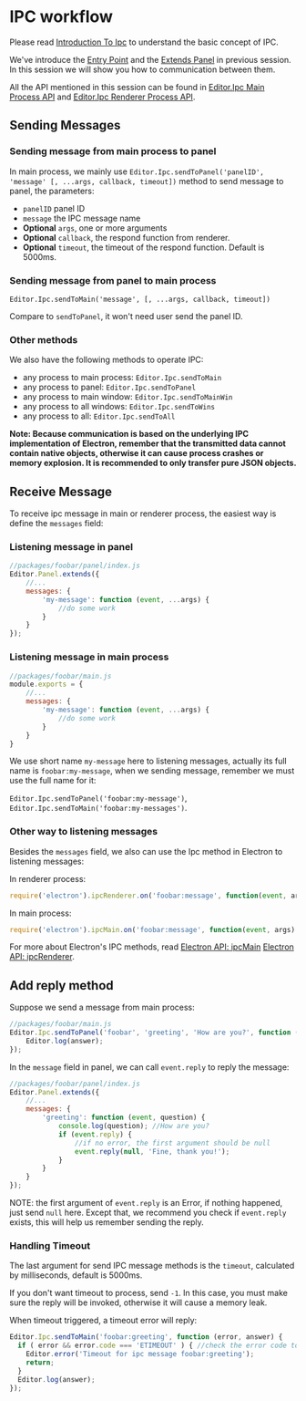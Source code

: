 # IPC workflow

Please read [Introduction To Ipc](introduction-to-ipc.md) to understand the basic concept of IPC.

We've introduce the [Entry Point](entry-point.md) and the [Extends Panel](extends-panel.md) in previous session. In this session we will show you how to communication between them.

All the API mentioned in this session can be found in [Editor.Ipc Main Process API](api/editor-framework/main/ipc.md) and [Editor.Ipc Renderer Process API](api/editor-framework/renderer/ipc.md).

## Sending Messages

### Sending message from main process to panel

In main process, we mainly use `Editor.Ipc.sendToPanel('panelID', 'message' [, ...args, callback, timeout])` method to send message to panel, the parameters:

- `panelID` panel ID
- `message` the IPC message name
- **Optional** `args`, one or more arguments
- **Optional** `callback`, the respond function from renderer.
- **Optional** `timeout`, the timeout of the respond function. Default is 5000ms.

### Sending message from panel to main process

`Editor.Ipc.sendToMain('message', [, ...args, callback, timeout])`

Compare to `sendToPanel`, it won't need user send the panel ID.

### Other methods

We also have the following methods to operate IPC:

- any process to main process: `Editor.Ipc.sendToMain`
- any process to panel: `Editor.Ipc.sendToPanel`
- any process to main window: `Editor.Ipc.sendToMainWin`
- any process to all windows: `Editor.Ipc.sendToWins`
- any process to all: `Editor.Ipc.sendToAll`

**Note: Because communication is based on the underlying IPC implementation of Electron, remember that the transmitted data cannot contain native objects, otherwise it can cause process crashes or memory explosion. It is recommended to only transfer pure JSON objects.**

## Receive Message

To receive ipc message in main or renderer process, the easiest way is define the `messages` field:

### Listening message in panel

```js
//packages/foobar/panel/index.js
Editor.Panel.extends({
    //...
    messages: {
        'my-message': function (event, ...args) {
            //do some work
        }
    }
});
```

### Listening message in main process

```js
//packages/foobar/main.js
module.exports = {
    //...
    messages: {
        'my-message': function (event, ...args) {
            //do some work
        }
    }
}
```

We use short name `my-message` here to listening messages, actually its full name is `foobar:my-message`, when we sending message, remember we must use the full name for it:

`Editor.Ipc.sendToPanel('foobar:my-message')`, `Editor.Ipc.sendToMain('foobar:my-messages')`.

### Other way to listening messages

Besides the `messages` field, we also can use the Ipc method in Electron to listening messages:

In renderer process:

```js
require('electron').ipcRenderer.on('foobar:message', function(event, args) {});
```

In main process:

```js
require('electron').ipcMain.on('foobar:message', function(event, args) {});
```

For more about Electron's IPC methods, read [Electron API: ipcMain](http://electron.atom.io/docs/api/ipc-main/) [Electron API: ipcRenderer](http://electron.atom.io/docs/api/ipc-renderer/).

## Add reply method

Suppose we send a message from main process:

```js
//packages/foobar/main.js
Editor.Ipc.sendToPanel('foobar', 'greeting', 'How are you?', function (error, answer) {
    Editor.log(answer);
});
```

In the `message` field in panel, we can call `event.reply` to reply the message:

```js
//packages/foobar/panel/index.js
Editor.Panel.extends({
    //...
    messages: {
        'greeting': function (event, question) {
            console.log(question); //How are you?
            if (event.reply) {
                //if no error, the first argument should be null
                event.reply(null, 'Fine, thank you!');
            }
        }
    }
});
```

NOTE: the first argument of `event.reply` is an Error, if nothing happened, just send `null` here. Except that, we recommend you check if `event.reply` exists, this will help us remember sending the reply.

### Handling Timeout

The last argument for send IPC message methods is the `timeout`, calculated by milliseconds, default is 5000ms.

If you don't want timeout to process, send `-1`. In this case, you must make sure the reply will be invoked, otherwise it will cause a memory leak.

When timeout triggered, a timeout error will reply:

```js
Editor.Ipc.sendToMain('foobar:greeting', function (error, answer) {
  if ( error && error.code === 'ETIMEOUT' ) { //check the error code to confirm a timeout
    Editor.error('Timeout for ipc message foobar:greeting');
    return;
  }
  Editor.log(answer);
});
```
